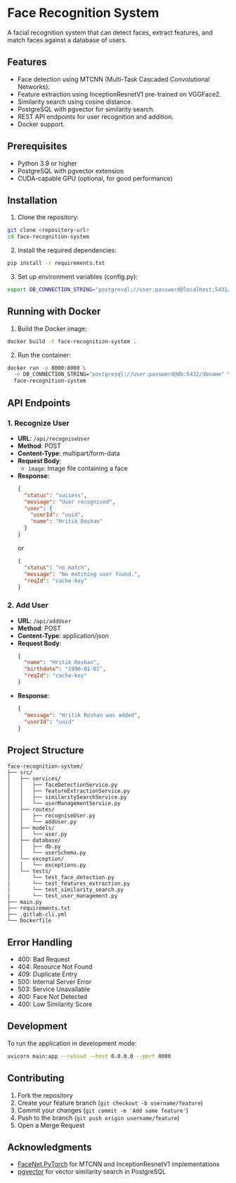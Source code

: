 # Face Recognition System

A facial recognition system that can detect faces, extract features, and match faces against a database of users.

## Features

- Face detection using MTCNN (Multi-Task Cascaded Convolutional Networks).
- Feature extraction using InceptionResnetV1 pre-trained on VGGFace2.
- Similarity search using cosine distance.
- PostgreSQL with pgvector for similarity search.
- REST API endpoints for user recognition and addition.
- Docker support.

## Prerequisites

- Python 3.9 or higher
- PostgreSQL with pgvector extension
- CUDA-capable GPU (optional, for good performance)

## Installation

1. Clone the repository:
```bash
git clone <repository-url>
cd face-recognition-system
```

2. Install the required dependencies:
```bash
pip install -r requirements.txt
```

3. Set up environment variables (config.py):
```bash
export DB_CONNECTION_STRING="postgresql://user:password@localhost:5432/dbname"
```

## Running with Docker

1. Build the Docker image:
```bash
docker build -t face-recognition-system .
```

2. Run the container:
```bash
docker run -p 8000:8000 \
  -e DB_CONNECTION_STRING="postgresql://user:password@db:5432/dbname" \
  face-recognition-system
```

## API Endpoints

### 1. Recognize User
- **URL**: `/api/recogniseUser`
- **Method**: POST
- **Content-Type**: multipart/form-data
- **Request Body**: 
  - `image`: Image file containing a face
- **Response**:
  ```json
  {
    "status": "success",
    "message": "User recognised",
    "user": {
      "userId": "uuid",
      "name": "Hritik Roshan"
    }
  }
  ```
  or
  ```json
  {
    "status": "no_match",
    "message": "No matching user found.",
    "reqId": "cache-key"
  }
  ```

### 2. Add User
- **URL**: `/api/addUser`
- **Method**: POST
- **Content-Type**: application/json
- **Request Body**:
  ```json
  {
    "name": "Hritik Roshan",
    "birthdate": "1990-01-01",
    "reqId": "cache-key"
  }
  ```
- **Response**:
  ```json
  {
    "message": "Hritik Roshan was added",
    "userId": "uuid"
  }
  ```

## Project Structure

```
face-recognition-system/
├── src/
│   ├── services/
│   │   ├── faceDetectionService.py
│   │   ├── featureExtractionService.py
│   │   ├── similaritySearchService.py
│   │   └── userManagementService.py
│   ├── routes/
│   │   ├── recogniseUser.py
│   │   └── addUser.py
│   ├── models/
│   │   └── user.py
│   ├── database/
│   │   ├── db.py
│   │   └── userSchema.py
│   └── exception/
│   │   └── exceptions.py
│   └── tests/
│       └── test_face_detection.py
|       └── test_features_extraction.py
|       └── test_similarity_search.py
|       └── test_user_management.py
├── main.py
├── requirements.txt
├── .gitlab-cli.yml
└── Dockerfile
```

## Error Handling

- 400: Bad Request
- 404: Resource Not Found
- 409: Duplicate Entry
- 500: Internal Server Error
- 503: Service Unavailable
- 400: Face Not Detected
- 400: Low Similarity Score

## Development

To run the application in development mode:

```bash
uvicorn main:app --reload --host 0.0.0.0 --port 8000
```

## Contributing

1. Fork the repository
2. Create your feature branch (`git checkout -b username/feature`)
3. Commit your changes (`git commit -m 'Add some feature'`)
4. Push to the branch (`git push origin username/feature`)
5. Open a Merge Request

## Acknowledgments

- [FaceNet PyTorch](https://github.com/timesler/facenet-pytorch) for MTCNN and InceptionResnetV1 implementations
- [pgvector](https://github.com/pgvector/pgvector) for vector similarity search in PostgreSQL